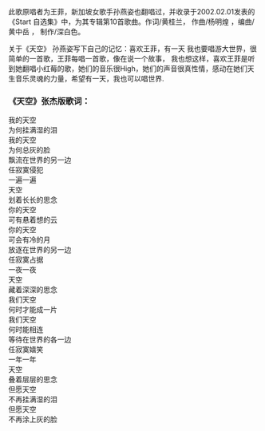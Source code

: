 

此歌原唱者为王菲，新加坡女歌手孙燕姿也翻唱过，并收录于2002.02.01发表的《Start 自选集》中，为其专辑第10首歌曲。作词/黄桂兰， 作曲/杨明煌
，编曲/黄中岳 ， 制作/深白色。

关于《天空》 孙燕姿写下自己的记忆：喜欢王菲，有一天 我也要唱游大世界，很简单的一首歌，王菲每唱一首歌，像在说一个故事，
我也想这样，喜欢王菲是听到她翻唱小红莓的歌，她们的音乐很High，她们的声音很真性情，感动在她们天生音乐灵魂的力量，希望有一天，我也可以唱世界.

### 《天空》张杰版歌词：

我的天空  
为何挂满湿的泪  
我的天空  
为何总灰的脸  
飘流在世界的另一边  
任寂寞侵犯  
一遍一遍  
天空  
划着长长的思念  
你的天空  
可有悬着想的云  
你的天空  
可会有冷的月  
放逐在世界的另一边  
任寂寞占据  
一夜一夜  
天空  
藏着深深的思念  
我们天空  
何时才能成一片  
我们天空  
何时能相连  
等待在世界的各一边  
任寂寞嬉笑  
一年一年  
天空  
叠着层层的思念  
但愿天空  
不再挂满湿的泪  
但愿天空  
不再涂上灰的脸

